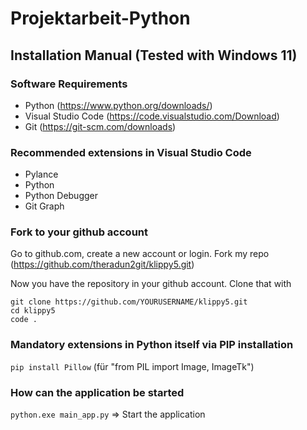 # Projektarbeit-Python

## Installation Manual (Tested with Windows 11)

### Software Requirements
- Python (https://www.python.org/downloads/)
- Visual Studio Code (https://code.visualstudio.com/Download)
- Git (https://git-scm.com/downloads)

### Recommended extensions in Visual Studio Code
- Pylance
- Python
- Python Debugger
- Git Graph

### Fork to your github account
Go to github.com, create a new account or login.
Fork my repo (https://github.com/theradun2git/klippy5.git)

Now you have the repository in your github account.
Clone that with
```
git clone https://github.com/YOURUSERNAME/klippy5.git
cd klippy5
code .
```

### Mandatory extensions in Python itself via PIP installation
```pip install Pillow``` (für "from PIL import Image, ImageTk")

### How can the application be started
```python.exe main_app.py``` => Start the application
